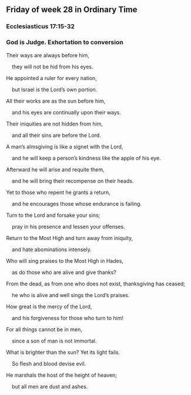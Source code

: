 ## Friday of week 28 in Ordinary Time

### Ecclesiasticus 17:15-32

### God is Judge. Exhortation to conversion

Their ways are always before him,

    they will not be hid from his eyes.

He appointed a ruler for every nation,

    but Israel is the Lord’s own portion.

All their works are as the sun before him,

    and his eyes are continually upon their ways.

Their iniquities are not hidden from him,

    and all their sins are before the Lord.

A man’s almsgiving is like a signet with the Lord,

    and he will keep a person’s kindness like the apple of his eye.

Afterward he will arise and requite them,

    and he will bring their recompense on their heads.

Yet to those who repent he grants a return,

    and he encourages those whose endurance is failing.

Turn to the Lord and forsake your sins;

    pray in his presence and lessen your offenses.

Return to the Most High and turn away from iniquity,

    and hate abominations intensely.

Who will sing praises to the Most High in Hades,

    as do those who are alive and give thanks?

From the dead, as from one who does not exist, thanksgiving has ceased;

    he who is alive and well sings the Lord’s praises.

How great is the mercy of the Lord,

    and his forgiveness for those who turn to him!

For all things cannot be in men,

    since a son of man is not immortal.

What is brighter than the sun? Yet its light fails.

    So flesh and blood devise evil.

He marshals the host of the height of heaven;

    but all men are dust and ashes.